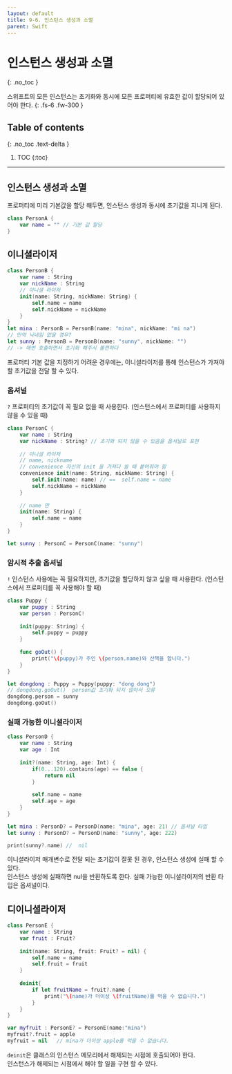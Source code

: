 ```yaml
---
layout: default
title: 9-6. 인스턴스 생성과 소멸 
parent: Swift
---
```



# 인스턴스 생성과 소멸  
{: .no_toc }

스위프트의 모든 인스턴스는 초기화와 동시에 모든 프로퍼티에 유효한 값이 할당되어 있어야 한다.
{: .fs-6 .fw-300 }




## Table of contents
{: .no_toc .text-delta }

1. TOC
{:toc}

---


## 인스턴스 생성과 소멸 

프로퍼티에 미리 기본값을 할당 해두면, 인스턴스 생성과 동시에 초기값을 지니게 된다. 

```swift
class PersonA {
    var name = "" // 기본 값 할당
}
```


## 이니셜라이저

```swift
class PersonB {
    var name : String
    var nickName : String
    // 이니셜 라이저
    init(name: String, nickName: String) {
        self.name = name
        self.nickName = nickName
    }
}
let mina : PersonB = PersonB(name: "mina", nickName: "mi na")
// 만약 닉네임 없을 경우?
let sunny : PersonB = PersonB(name: "sunny", nickName: "")
// -> 매번 호출하면서 초기화 해주시 불편하다
```

프로퍼티 기본 값을 지정하기 어려운 경우에는, 이니셜라이저를 통해 인스턴스가 가져야 할 초기값을 전달 할 수 있다.

### 옵셔널 

`?` 프로퍼티의 초기값이 꼭 필요 없을 때 사용한다. (인스턴스에서 프로퍼티를 사용하지 않을 수 있을 때)

```swift
class PersonC {
    var name : String
    var nickName : String? // 초기화 되지 않을 수 있음을 옵셔널로 표현
    
    // 이니셜 라이저
    // name, nickname
    // convenience 자신의 init 을 가져다 쓸 때 붙여줘야 함
    convenience init(name: String, nickName: String) {
        self.init(name: name) // ==  self.name = name
        self.nickName = nickName
    }
    
    // name 만
    init(name: String) {
        self.name = name
    }
}

let sunny : PersonC = PersonC(name: "sunny")
```

### 암시적 추출 옵셔널 

`!` 인스턴스 사용에는 꼭 필요하지만, 초기값을 할당하지 않고 싶을 때 사용한다. (인스턴스에서 프로퍼티를 꼭 사용해야 할 때)

```swift
class Puppy {
    var puppy : String
    var person : PersonC! 
    
    init(puppy: String) {
        self.puppy = puppy
    }
    
    func goOut() {
        print("\(puppy)가 주인 \(person.name)와 산책을 합니다.")
    }
}

let dongdong : Puppy = Puppy(puppy: "dong dong")
// dongdong.goOut()  person값 초기화 되지 않아서 오류
dongdong.person = sunny
dongdong.goOut()
```

### 실패 가능한 이니셜라이저 

```swift
class PersonD {
    var name : String
    var age : Int
    
    init?(name: String, age: Int) {
        if(0...120).contains(age) == false {
            return nil
        }
        
        self.name = name
        self.age = age
    }
}

let mina : PersonD? = PersonD(name: "mina", age: 21) // 옵셔널 타입
let sunny : PersonD? = PersonD(name: "sunny", age: 222)

print(sunny?.name) //  nil
```

이니셜라이저 매개변수로 전달 되는 초기값이 잘못 된 경우, 인스턴스 생성에 실패 할 수 있다. <br/>
인스턴스 생성에 실패하면 nul을 반환하도록 한다. 실패 가능한 이니셜라이저의 반환 타입은 옵셔널이다. 



## 디이니셜라이저 

```swift
class PersonE {
    var name : String
    var fruit : Fruit?
    
    init(name: String, fruit: Fruit? = nil) {
        self.name = name
        self.fruit = fruit
    }
    
    deinit{
        if let fruitName = fruit?.name {
            print("\(name)가 더이상 \(fruitName)를 먹을 수 없습니다.")
        }
    }
}

var myfruit : PersonE? = PersonE(name:"mina")
myfruit?.fruit = apple
myfruit = nil   // mina가 더이상 apple를 먹을 수 없습니다.
```

`deinit`은 클래스의 인스턴스 메모리에서 해제되는 시점에 호출되어야 한다. <br/>
인스턴스가 해제되는 시점에서 해야 할 일을 구현 할 수 있다. 